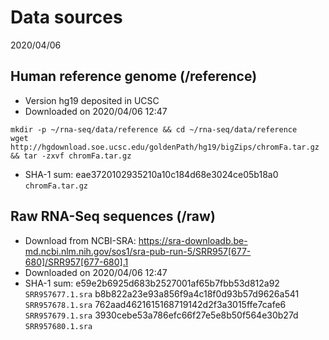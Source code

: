# Data sources
2020/04/06
## Human reference genome (/reference)
- Version hg19 deposited in UCSC
- Downloaded on 2020/04/06 12:47
```
mkdir -p ~/rna-seq/data/reference && cd ~/rna-seq/data/reference
wget http://hgdownload.soe.ucsc.edu/goldenPath/hg19/bigZips/chromFa.tar.gz && tar -zxvf chromFa.tar.gz
```
- SHA-1 sum: eae3720102935210a10c184d68e3024ce05b18a0   `chromFa.tar.gz`
## Raw RNA-Seq sequences (/raw)
- Download from NCBI-SRA: https://sra-downloadb.be-md.ncbi.nlm.nih.gov/sos1/sra-pub-run-5/SRR957[677-680]/SRR957[677-680].1
- Downloaded on 2020/04/06 12:47
- SHA-1 sum:
e59e2b6925d683b2527001af65b7fbb53d812a92  `SRR957677.1.sra`
b8b822a23e93a856f9a4c18f0d93b57d9626a541  `SRR957678.1.sra`
762aad4621615168719142d2f3a3015ffe7cafe6  `SRR957679.1.sra`
3930cebe53a786efc66f27e5e8b50f564e30b27d  `SRR957680.1.sra`